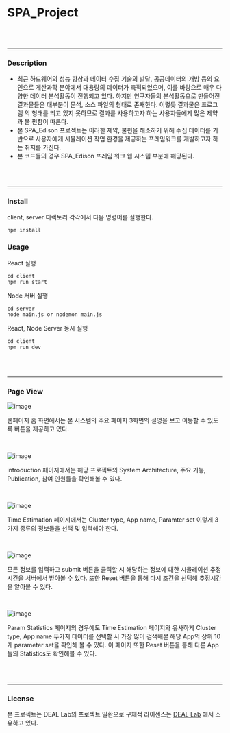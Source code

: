 # SPA_Project

<br/>

<br/>

***

### Description

- 최근 하드웨어의 성능 향상과 데이터 수집 기술의 발달, 공공데이터의 개방 등의 요인으로 계산과학 분야에서 대용량의 데이터가 축적되었으며, 이를 바탕으로 매우 다양한 데이터 분석활동이 진행되고 있다. 하지만 연구자들의 분석활동으로 만들어진 결과물들은 대부분이 문석, 소스 파일의 형태로 존재한다. 이렇듯 결과물은 프로그램 의 형태를 띄고 있지 못하므로 결과를 사용하고자 하는 사용자들에게 많은 제약과 불 편함이 따른다.
- 본 SPA_Edison 프로젝트는 이러한 제약, 불편을 해소하기 위해 수집 데이터를 기 반으로 사용자에게 시뮬레이션 작업 환경을 제공하는 프레임워크를 개발하고자 하는 취지를 가진다. 
- 본 코드들의 경우 SPA_Edison 프레임 워크 웹 시스템 부분에 해당된다.

<br/>

<br/>

***

### Install

client, server 디렉토리 각각에서 다음 명령어를 실행한다.

```
npm install
```

### Usage

React 실행

```
cd client
npm run start
```

Node 서버 실행

```
cd server
node main.js or nodemon main.js
```

React, Node Server 동시 실행

```
cd client
npm run dev
```

<br/>

<br/>

***

### Page View

![image](https://user-images.githubusercontent.com/57346455/117799430-0e00d300-b28d-11eb-857a-98e0f16dbc89.png)

웹페이지 홈 화면에서는 본 시스템의 주요 페이지 3화면의 설명을 보고 이동할 수 있도록 버튼을 제공하고 있다.

<br/>

![image](https://user-images.githubusercontent.com/57346455/117799525-2f61bf00-b28d-11eb-8fb1-1afdcbbd47a2.png)

introduction 페이지에서는 해당 프로젝트의 System Architecture, 주요 기능, Publication, 참여 인원들을 확인해볼 수 있다.

<br/>

![image](https://user-images.githubusercontent.com/57346455/117799622-47d1d980-b28d-11eb-90a3-86d982033015.png)

Time Estimation 페이지에서는 Cluster type, App name, Paramter set 이렇게 3가지 종류의 정보들을 선택 및 입력해야 한다.

<br/>

![image](https://user-images.githubusercontent.com/57346455/117799766-6b951f80-b28d-11eb-85b3-166d4abd389b.png)

모든 정보를 입력하고 submit 버튼을 클릭할 시 해당하는 정보에 대한 시뮬레이션 추정시간을 서버에서 받아볼 수 있다. 또한 Reset 버튼을 통해 다시 조건을 선택해 추정시간을 알아볼 수 있다.

<br/>

![image](https://user-images.githubusercontent.com/57346455/117799863-89fb1b00-b28d-11eb-8b50-7ddc91f428dd.png)

Param Statistics 페이지의 경우에도 Time Estimation 페이지와 유사하게 Cluster type, App name 두가지 데이터를 선택할 시 가장 많이 검색해본 해당 App의 상위 10개 parameter set을 확인해 볼 수 있다. 이 페이지 또한 Reset 버튼을 통해 다른 App들의 Statistics도 확인해볼 수 있다.

<br/>

<br/>

***

### License

본 프로젝트는 DEAL Lab의 프로젝트 일환으로 구체적 라이센스는 [DEAL Lab](https://sites.google.com/view/knudeal) 에서 소유하고 있다.

